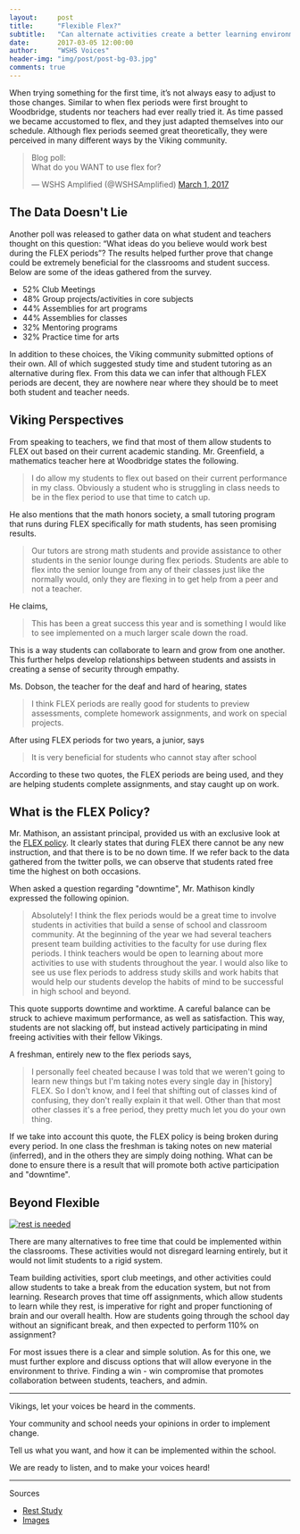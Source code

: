```yaml
---
layout:     post
title:      "Flexible Flex?"
subtitle:   "Can alternate activities create a better learning environment for students and teachers?"
date:       2017-03-05 12:00:00
author:     "WSHS Voices"
header-img: "img/post/post-bg-03.jpg"
comments: true
---
```

<!-- Start -->
<p>When trying something for the first time, it’s not always easy to adjust to those changes. Similar to when flex periods were first brought to Woodbridge,  students nor teachers had ever really tried it. As time passed we became accustomed to flex, and they just adapted themselves into our schedule. Although flex periods seemed great theoretically, they were perceived in many different ways by the Viking community.</p>

<!-- Twitter poll -->
<blockquote class="twitter-tweet" data-lang="en"><p lang="en" dir="ltr">Blog poll:<br>What do you WANT to use flex for?</p>&mdash; WSHS Amplified (@WSHSAmplified) <a href="https://twitter.com/WSHSAmplified/status/837080783441494016">March 1, 2017</a></blockquote>
<script async src="//platform.twitter.com/widgets.js" charset="utf-8"></script>

<!-- Intro -->
<h2 class="section-heading">The Data Doesn't Lie</h2>
<p>Another poll was released to gather data on what student and teachers thought on this question: “What ideas do you believe would work best during the FLEX periods”? The results helped further prove that change could be extremely beneficial for the classrooms and student success. Below are some of the ideas gathered from the survey.</p>

<!-- Data list google forms -->
<ul>
  <li>52% Club Meetings</li>
  <li>48% Group projects/activities in core subjects</li>
  <li>44% Assemblies for art programs</li>
  <li>44% Assemblies for classes</li>
  <li>32% Mentoring programs</li>
  <li>32% Practice time for arts</li>
</ul>

<!-- Data explanation -->
<p>In addition to these choices, the Viking community submitted options of their own. All of which suggested study time and student tutoring as an alternative during flex. From this data we can infer that although FLEX periods are decent, they are nowhere near where they should be to meet both student and teacher needs.</p>

<!-- Viking Perspectives section -->
<h2 class="section-heading">Viking Perspectives</h2>
<p>From speaking to teachers, we find that most of them allow students to FLEX out based on their current academic standing. Mr. Greenfield, a mathematics teacher here at Woodbridge states the following.</p>

<!-- Mr. Greenfield quote -->
<blockquote>I do allow my students to flex out based on their current performance in my class. Obviously a student who is struggling in class needs to be in the flex period to use that time to catch up.</blockquote>

<p>He also mentions that the math honors society, a small tutoring program that runs during FLEX specifically for math students, has seen promising results.</p>

<!-- Quote continued -->
<blockquote>Our tutors are strong math students and provide assistance to other students in the senior lounge during flex periods. Students are able to flex into the senior lounge from any of their classes just like the normally would, only they are flexing in to get help from a peer and not a teacher.</blockquote>

<p>He claims,</p>

<blockquote>This has been a great success this year and is something I would like to see implemented on a much larger scale down the road.</blockquote>

<p>This is a way students can collaborate to learn and grow from one another. This further helps develop relationships between students and assists in creating a sense of security through empathy.</p>

<!-- Ms. Dobson quote -->
<p>Ms. Dobson, the teacher for the deaf and hard of hearing, states</p>

<!-- Dobson quote -->
<blockquote>I think FLEX periods are really good for students to preview assessments, complete homework assignments, and work on special projects.</blockquote>

<p>After using FLEX periods for two years, a junior, says</p>

<!-- Junior quote -->
<blockquote>It is very beneficial for students who cannot stay after school</blockquote>

<p>According to these two quotes, the FLEX periods are being used, and they are helping students complete assignments, and stay caught up on work.</p>

<h2 class="section-heading">What is the FLEX Policy?</h2>
<p>Mr. Mathison, an assistant principal, provided us with an exclusive look at the <a href="https://wshsamplified.com/extras/flex-policy.pdf">FLEX policy</a>. It clearly states that during FLEX there cannot be any new instruction, and that there is to be no down time. If we refer back to the data gathered from the twitter polls, we can observe that students rated free time the highest on both occasions.</p>

<p>When asked a question regarding "downtime", Mr. Mathison kindly expressed the following opinion.</p>

<blockquote>Absolutely! I think the flex periods would be a great time to involve students in activities that build a sense of school and classroom community. At the beginning of the year we had several teachers present team building activities to the faculty for use during flex periods. I think teachers would be open to learning about more activities to use with students throughout the year. I would also like to see us use flex periods to address study skills and work habits that would help our students develop the habits of mind to be successful in high school and beyond.</blockquote>

<p>This quote supports downtime and worktime. A careful balance can be struck to achieve maximum performance, as well as satisfaction. This way, students are not slacking off, but instead actively participating in mind freeing activities with their fellow Vikings.</p>

<p>A freshman, entirely new to the flex periods says, </p>

<blockquote>I personally feel cheated because I was told that we weren't going to learn new things but I'm taking notes every single day in [history] FLEX. So I don't know, and I feel that shifting out of classes kind of confusing, they don't really explain it that well. Other than that most other classes it's a free period, they pretty much let you do your own thing.</blockquote>

<p>If we take into account this quote, the FLEX policy is being broken during every period. In one class the freshman is taking notes on new material (inferred), and in the others they are simply doing nothing. What can be done to ensure there is a result that will promote both active participation and "downtime".</p>
<!-- Beyond flexible section -->
<h2 class="section-heading">Beyond Flexible</h2>

<a href="#">
    <img src="{{ site.baseurl }}/img/post/inner/post03-img01.gif" alt="rest is needed">
</a>

<p>There are many alternatives to free time that could be implemented within the classrooms. These activities would not disregard learning entirely, but it would not limit students to a rigid system.</p>

<p>Team building activities, sport club meetings, and other activities could allow students to take a break from the education system, but not from learning. Research proves that time off assignments, which allow students to learn while they rest, is imperative for right and proper functioning of brain and our overall health. How are students going through the school day without an significant break, and then expected to perform 110% on assignment?</p>

<p>For most issues there is a clear and simple solution. As for this one, we must further explore and discuss options that will allow everyone in the environment to thrive. Finding a win - win compromise that promotes collaboration between students, teachers, and admin.</p>

<hr>

<p>Vikings, let your voices be heard in the comments.</p>
<p>Your community and school needs your opinions in order to implement change.</p>
<p>Tell us what you want, and how it can be implemented within the school.</p>
<p>We are ready to listen, and to make your voices heard!</p>

<hr>

<p>Sources</p>
<ul>
  <li><a href="https://www.entrepreneur.com/article/282775">Rest Study</a></li>
  <li><a href="https://dribbble.com/thelittlelabs">Images</a></li>
</ul>

